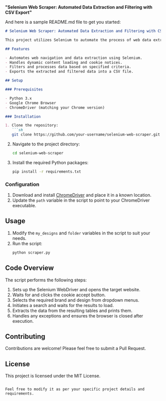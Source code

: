 **"Selenium Web Scraper: Automated Data Extraction and Filtering with CSV Export"**

And here is a sample README.md file to get you started:

```markdown
# Selenium Web Scraper: Automated Data Extraction and Filtering with CSV Export

This project utilizes Selenium to automate the process of web data extraction, filtering, and storage in a CSV file. The script navigates through a specified website, interacts with various elements to filter data, and captures the required information for further use.

## Features

- Automates web navigation and data extraction using Selenium.
- Handles dynamic content loading and cookie notices.
- Filters and processes data based on specified criteria.
- Exports the extracted and filtered data into a CSV file.

## Setup

### Prerequisites

- Python 3.x
- Google Chrome Browser
- ChromeDriver (matching your Chrome version)

### Installation

1. Clone the repository:
   ```sh
   git clone https://github.com/your-username/selenium-web-scraper.git
   ```
2. Navigate to the project directory:
   ```sh
   cd selenium-web-scraper
   ```
3. Install the required Python packages:
   ```sh
   pip install -r requirements.txt
   ```

### Configuration

1. Download and install [ChromeDriver](https://sites.google.com/a/chromium.org/chromedriver/downloads) and place it in a known location.
2. Update the `path` variable in the script to point to your ChromeDriver executable.

## Usage

1. Modify the `my_designs` and `folder` variables in the script to suit your needs.
2. Run the script:
   ```sh
   python scraper.py
   ```

## Code Overview

The script performs the following steps:

1. Sets up the Selenium WebDriver and opens the target website.
2. Waits for and clicks the cookie accept button.
3. Selects the required brand and design from dropdown menus.
4. Initiates a search and waits for the results to load.
5. Extracts the data from the resulting tables and prints them.
6. Handles any exceptions and ensures the browser is closed after execution.

## Contributing

Contributions are welcome! Please feel free to submit a Pull Request.

## License

This project is licensed under the MIT License.
```

Feel free to modify it as per your specific project details and requirements.
